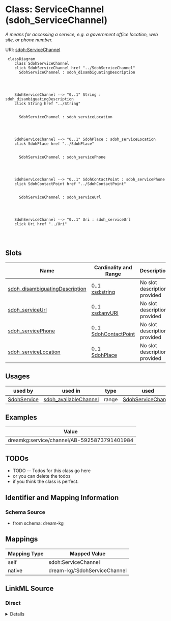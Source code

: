 

# Class: ServiceChannel (sdoh_ServiceChannel)


_A means for accessing a service, e.g. a government office location, web site, or phone number._





URI: [sdoh:ServiceChannel](http://schema.org/ServiceChannel)






```mermaid
 classDiagram
    class SdohServiceChannel
    click SdohServiceChannel href "../SdohServiceChannel"
      SdohServiceChannel : sdoh_disambiguatingDescription
        
          
    
    
    SdohServiceChannel --> "0..1" String : sdoh_disambiguatingDescription
    click String href "../String"

        
      SdohServiceChannel : sdoh_serviceLocation
        
          
    
    
    SdohServiceChannel --> "0..1" SdohPlace : sdoh_serviceLocation
    click SdohPlace href "../SdohPlace"

        
      SdohServiceChannel : sdoh_servicePhone
        
          
    
    
    SdohServiceChannel --> "0..1" SdohContactPoint : sdoh_servicePhone
    click SdohContactPoint href "../SdohContactPoint"

        
      SdohServiceChannel : sdoh_serviceUrl
        
          
    
    
    SdohServiceChannel --> "0..1" Uri : sdoh_serviceUrl
    click Uri href "../Uri"

        
      
```




<!-- no inheritance hierarchy -->


## Slots

| Name | Cardinality and Range | Description | Inheritance |
| ---  | --- | --- | --- |
| [sdoh_disambiguatingDescription](../slots/sdoh_disambiguatingDescription.md) | 0..1 <br/> [xsd:string](xsd:string) | No slot description provided | direct |
| [sdoh_serviceUrl](../slots/sdoh_serviceUrl.md) | 0..1 <br/> [xsd:anyURI](xsd:anyURI) | No slot description provided | direct |
| [sdoh_servicePhone](../slots/sdoh_servicePhone.md) | 0..1 <br/> [SdohContactPoint](../classes/SdohContactPoint.md) | No slot description provided | direct |
| [sdoh_serviceLocation](../slots/sdoh_serviceLocation.md) | 0..1 <br/> [SdohPlace](../classes/SdohPlace.md) | No slot description provided | direct |





## Usages

| used by | used in | type | used |
| ---  | --- | --- | --- |
| [SdohService](../classes/SdohService.md) | [sdoh_availableChannel](../slots/sdoh_availableChannel.md) | range | [SdohServiceChannel](../classes/SdohServiceChannel.md) |







## Examples

| Value |
| --- |
| dreamkg:service/channel/AB-5925873791401984 |

## TODOs

* TODO -- Todos for this class go here
* or you can delete the todos
* if you think the class is perfect.

## Identifier and Mapping Information







### Schema Source


* from schema: dream-kg




## Mappings

| Mapping Type | Mapped Value |
| ---  | ---  |
| self | sdoh:ServiceChannel |
| native | dream-kg/:SdohServiceChannel |







## LinkML Source

<!-- TODO: investigate https://stackoverflow.com/questions/37606292/how-to-create-tabbed-code-blocks-in-mkdocs-or-sphinx -->

### Direct

<details>
```yaml
name: sdoh_ServiceChannel
description: A means for accessing a service, e.g. a government office location, web
  site, or phone number.
title: ServiceChannel
todos:
- TODO -- Todos for this class go here
- or you can delete the todos
- if you think the class is perfect.
notes:
- Class with 174 occurences.
examples:
- value: dreamkg:service/channel/AB-5925873791401984
from_schema: dream-kg
rank: 1000
slots:
- sdoh_disambiguatingDescription
- sdoh_serviceUrl
- sdoh_servicePhone
- sdoh_serviceLocation
class_uri: sdoh:ServiceChannel

```
</details>

### Induced

<details>
```yaml
name: sdoh_ServiceChannel
description: A means for accessing a service, e.g. a government office location, web
  site, or phone number.
title: ServiceChannel
todos:
- TODO -- Todos for this class go here
- or you can delete the todos
- if you think the class is perfect.
notes:
- Class with 174 occurences.
examples:
- value: dreamkg:service/channel/AB-5925873791401984
from_schema: dream-kg
rank: 1000
attributes:
  sdoh_disambiguatingDescription:
    name: sdoh_disambiguatingDescription
    description: No slot description provided
    todos:
    - TODO -- Todos for this slot go here
    - or you can delete the todos
    - if you think the class is perfect.
    comments:
    - 174 occurrences with subject type sdoh_ServiceChannel and object type string.
    examples:
    - value: dreamkg:service/channel/P-5147295688687616 sdoh:disambiguatingDescription
        Provider
    from_schema: dream-kg
    rank: 1000
    slot_uri: sdoh:disambiguatingDescription
    alias: sdoh_disambiguatingDescription
    owner: sdoh_ServiceChannel
    domain_of:
    - sdoh_ServiceChannel
    range: string
  sdoh_serviceUrl:
    name: sdoh_serviceUrl
    description: No slot description provided
    todos:
    - TODO -- Todos for this slot go here
    - or you can delete the todos
    - if you think the class is perfect.
    comments:
    - 188 occurrences with subject type sdoh_ServiceChannel and object type uri.
    examples:
    - value: dreamkg:service/channel/P-5390636500647936 sdoh:serviceUrl https://www.vccphilly.org/ccdc.php
    from_schema: dream-kg
    rank: 1000
    slot_uri: sdoh:serviceUrl
    alias: sdoh_serviceUrl
    owner: sdoh_ServiceChannel
    domain_of:
    - sdoh_ServiceChannel
    range: uri
  sdoh_servicePhone:
    name: sdoh_servicePhone
    description: No slot description provided
    todos:
    - TODO -- Todos for this slot go here
    - or you can delete the todos
    - if you think the class is perfect.
    comments:
    - 87 occurrences with subject type sdoh_ServiceChannel and object type sdoh_ContactPoint.
    examples:
    - value: dreamkg:service/channel/P-5728648493531136 sdoh:servicePhone dreamkg:service/phone/5728648493531136
    from_schema: dream-kg
    rank: 1000
    slot_uri: sdoh:servicePhone
    alias: sdoh_servicePhone
    owner: sdoh_ServiceChannel
    domain_of:
    - sdoh_ServiceChannel
    range: sdoh_ContactPoint
  sdoh_serviceLocation:
    name: sdoh_serviceLocation
    description: No slot description provided
    todos:
    - TODO -- Todos for this slot go here
    - or you can delete the todos
    - if you think the class is perfect.
    comments:
    - 87 occurrences with subject type sdoh_ServiceChannel and object type sdoh_Place.
    examples:
    - value: dreamkg:service/channel/P-5640139036164096 sdoh:serviceLocation dreamkg:service/location/5640139036164096
    from_schema: dream-kg
    rank: 1000
    slot_uri: sdoh:serviceLocation
    alias: sdoh_serviceLocation
    owner: sdoh_ServiceChannel
    domain_of:
    - sdoh_ServiceChannel
    range: sdoh_Place
class_uri: sdoh:ServiceChannel

```
</details>